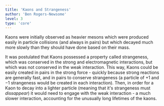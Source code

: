 ```yaml
---
title: 'Kaons and Strangeness'
author: 'Ben Rogers-Newsome'
level: 3
type: 'core'
---
```

Kaons were initially observed as heavier mesons which were produced easily in particle collisions (and always in pairs) but which decayed much more slowly than they should have done based on their mass.

It was postulated that Kaons possessed a property called strangeness, which was conserved in the strong and electromagnetic interactions, but which was not conserved in the weak interaction. This way, Kaons could be easily created in pairs in the strong force - quickly because strong reactions are generally fast, and in pairs to conserve strangeness (a particle of $+1$ and $-1$ strangeness would be created in each interaction). Then, in order for a Kaon to decay into a lighter particle (meaning that it's strangeness must *dissappear*) it would need to engage with the weak interaction - a much slower interaction, accounting for the unusually long lifetimes of the kaons.
